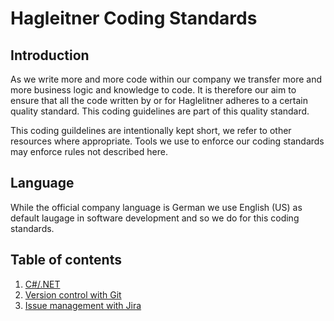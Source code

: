 ﻿# Hagleitner Coding Standards

## Introduction
As we write more and more code within our company we transfer more and more business logic and knowledge to
code. It is therefore our aim to ensure that all the code written by or for Haglelitner adheres to a certain quality standard. This coding guidelines are part of this quality standard.

This coding guildelines are intentionally kept short, we refer to other resources where appropriate. Tools we use to enforce our coding standards may enforce rules not described here.

## Language
While the official company language is German we use English (US) as default laugage in software development and so we do for this coding standards.

## Table of contents

1. [C#/.NET](CSharp/_index.md)
1. [Version control with Git](Git.md)
1. [Issue management with Jira](Jira/Jira.md)



